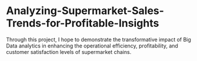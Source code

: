 # Analyzing-Supermarket-Sales-Trends-for-Profitable-Insights
Through this project, I hope to demonstrate the transformative impact of Big Data analytics in enhancing the operational efficiency, profitability, and customer satisfaction levels of supermarket chains. 
